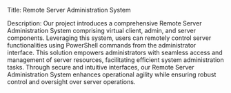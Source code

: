 Title: Remote Server Administration System

Description:
Our project introduces a comprehensive Remote Server Administration System comprising virtual client, admin, and server components. Leveraging this system, users can remotely control server functionalities using PowerShell commands from the administrator interface. This solution empowers administrators with seamless access and management of server resources, facilitating efficient system administration tasks. Through secure and intuitive interfaces, our Remote Server Administration System enhances operational agility while ensuring robust control and oversight over server operations.
